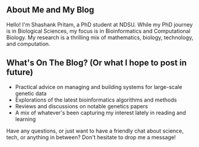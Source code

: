 ## About Me and My Blog

Hello! I'm Shashank Pritam, a PhD student at NDSU. While my PhD journey is in Biological Sciences, my focus is in Bioinformatics and Computational Biology.
My research is a thrilling mix of mathematics, biology, technology, and computation.

## What's On The Blog? (Or what I hope to post in future)

* Practical advice on managing and building systems for large-scale genetic data
* Explorations of the latest bioinformatics algorithms and methods
* Reviews and discussions on notable genetics papers
* A mix of whatever's been capturing my interest lately in reading and learning

Have any questions, or just want to have a friendly chat about science, tech, or anything in between? Don't hesitate to drop me a message!
